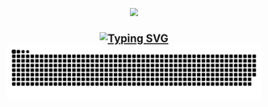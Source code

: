 <p align="center">  
<img src="https://komarev.com/ghpvc/?username=blmzie">
</p>

  
<h2 align="center">
   <a href="https://git.io/typing-svg">
     <img src="https://readme-typing-svg.demolab.com?font=Lobster&duration=2500&pause=3&color=1FD5F7&random=false&width=435&lines=How+do+you+code...%3F" alt="Typing SVG" />
   </a>

<div align="center">
  <picture>
    <source media="(prefers-color-scheme: dark)" srcset="https://raw.githubusercontent.com/platane/platane/output/github-contribution-grid-snake-dark.svg">
    <source media="(prefers-color-scheme: light)" srcset="https://raw.githubusercontent.com/platane/platane/output/github-contribution-grid-snake.svg">
    <img alt="github contribution grid snake animation" src="https://raw.githubusercontent.com/platane/platane/output/github-contribution-grid-snake.svg">
  </picture>
</div>


